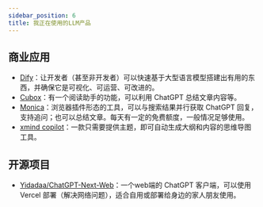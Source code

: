 ```yaml
---
sidebar_position: 6
title: 我正在使用的LLM产品
---
```


## 商业应用

- [Dify](https://dify.ai/)：让开发者（甚至非开发者）可以快速基于大型语言模型搭建出有用的东西，并确保它是可视化、可运营、可改进的。
- [Cubox](https://cubox.pro/)：有一个阅读助手的功能，可以利用 ChatGPT 总结文章内容等。
- [Monica](http://monica.im/)：浏览器插件形态的工具，可以与搜索结果并行获取 ChatGPT 回复，支持追问；也可以总结文章。每天有一定的免费额度，一般情况足够使用。
- [xmind copilot](https://xmind.ai/cn)：一款只需要提供主题，即可自动生成大纲和内容的思维导图工具。

## 开源项目

- [Yidadaa/ChatGPT-Next-Web](https://github.com/Yidadaa/ChatGPT-Next-Web)：一个web端的 ChatGPT 客户端，可以使用 Vercel 部署（解决网络问题），适合自用或部署给身边的家人朋友使用。
